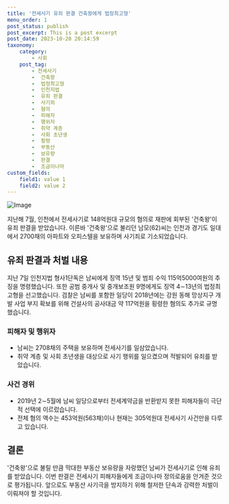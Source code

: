 ```yaml
---
title: '전세사기 유죄 판결 건축왕에게 법정최고형'
menu_order: 1
post_status: publish
post_excerpt: This is a post excerpt
post_date: 2023-10-20 20:14:59
taxonomy:
    category:
        - 사회
    post_tag:
        - 전세사기
        -  건축왕
        -  법정최고형
        -  인천지법
        -  유죄 판결
        -  사기죄
        -  혐의
        -  피해자
        -  행위자
        -  취약 계층
        -  사회 초년생
        -  횡령
        -  부동산
        -  보유량
        -  판결
        -  조금이나마
custom_fields:
    field1: value 1
    field2: value 2
---
```


![Image](https://imgnews.pstatic.net/image/025/2024/02/07/0003340223_001_20240207142601090.jpg?type=w647)


지난해 7월, 인천에서 전세사기로 148억원대 규모의 혐의로 재판에 회부된 '건축왕'이 유죄 판결을 받았습니다. 이른바 '건축왕'으로 불리던 남모(62)씨는 인천과 경기도 일대에서 2700채의 아파트와 오피스텔을 보유하며 사기죄로 기소되었습니다. 

## 유죄 판결과 처벌 내용
지난 7일 인천지법 형사1단독은 남씨에게 징역 15년 및 범죄 수익 115억5000여원의 추징을 명령했습니다. 또한 공범 중개사 및 중개보조원 9명에게도 징역 4∼13년의 법정최고형을 선고했습니다. 검찰은 남씨를 포함한 일당이 2018년에는 강원 동해 망상지구 개발 사업 부지 확보를 위해 건설사의 공사대금 약 117억원을 횡령한 혐의도 추가로 규명했습니다.

### 피해자 및 행위자
- 남씨는 2708채의 주택을 보유하며 전세사기를 일삼았습니다.
- 취약 계층 및 사회 초년생을 대상으로 사기 행위를 일으켰으며 적발되어 유죄를 받았습니다.

### 사건 경위
- 2019년 2∼5월에 남씨 일당으로부터 전세계약금을 반환받지 못한 피해자들이 극단적 선택에 이르렀습니다.
- 전체 혐의 액수는 453억원(563채)이나 현재는 305억원대 전세사기 사건만을 다루고 있습니다.

## 결론
'건축왕'으로 불릴 만큼 막대한 부동산 보유량을 자랑했던 남씨가 전세사기로 인해 유죄를 받았습니다. 이번 판결은 전세사기 피해자들에게 조금이나마 정의로움을 안겨준 것으로 평가됩니다. 앞으로도 부동산 사기극을 방지하기 위해 철저한 단속과 강력한 처벌이 이뤄져야 할 것입니다.
